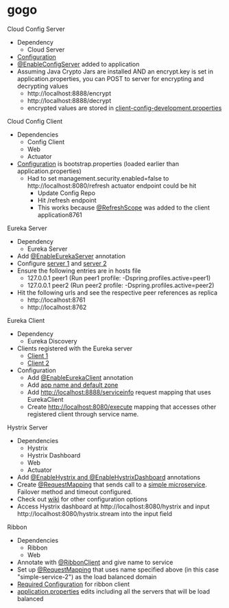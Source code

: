 # gogo
Cloud Config Server 
* Dependency
   * Cloud Server
* [Configuration](https://github.com/sagemark/gogo/blob/master/spring-microservices-config-server/src/main/resources/application.properties#L1)
* [@EnableConfigServer](https://github.com/sagemark/gogo/blob/master/spring-microservices-config-server/src/main/java/com/oreilly/cloud/SpringMicroservicesConfigServerApplication.java#L8) added to application 
* Assuming Java Crypto Jars are installed AND an encrypt.key is set in application.properties, you can POST to server for encrypting and decrypting values
  * http://localhost:8888/encrypt
  * http://localhost:8888/decrypt
  * encrypted values are stored in [client-config-development.properties](https://github.com/sagemark/cloud-config/blob/master/client-config-development.properties#L1)

Cloud Config Client
* Dependencies
  * Config Client
  * Web
  * Actuator
* [Configuration](https://github.com/sagemark/gogo/blob/master/spring-microservices-config-server/spring-microservices-config-client/src/main/resources/bootstrap.properties#L1) is bootstrap.properties (loaded earlier than application.properties)
  * Had to set management.security.enabled=false to http://localhost:8080/refresh actuator endpoint could be hit
    * Update Config Repo
    * Hit /refresh endpoint
    * This works because  [@RefreshScope](https://github.com/sagemark/gogo/blob/master/spring-microservices-config-server/spring-microservices-config-client/src/main/java/com/oreilly/cloud/SpringMicroservicesConfigClientApplication.java#L11) was added to the client application8761
    
Eureka Server
* Dependency
  * Eureka Server
* Add [@EnableEurekaServer](https://github.com/sagemark/gogo/blob/master/spring-microservices-eureka-server/src/main/java/com/oreilly/cloud/SpringMicroservicesEurekaServerApplication.java#L9) annotation
* Configure [server 1](https://github.com/sagemark/gogo/blob/master/spring-microservices-eureka-server/src/main/resources/application-peer1.properties#L1) and [server 2](https://github.com/sagemark/gogo/blob/master/spring-microservices-eureka-server/src/main/resources/application-peer2.properties#L1)
* Ensure the following entries are in hosts file
  * 127.0.0.1 peer1 (Run peer1 profile: -Dspring.profiles.active=peer1)
  * 127.0.0.1 peer2 (Run peer2 profile: -Dspring.profiles.active=peer2)
* Hit the following urls and see the respective peer references as replica
  * http://localhost:8761
  * http://localhost:8762
  
Eureka Client
* Dependency
  * Eureka Discovery
* Clients registered with the Eureka server
  * [Client 1](https://github.com/sagemark/gogo/blob/master/spring-microservices-eureka-server/spring-microservices-eureka-client/src/main/java/com/oreilly/cloud/SpringMicroservicesEurekaClientApplication.java)
  * [Client 2](https://github.com/sagemark/gogo/blob/master/spring-microservices-eureka-server/spring-microservices-eureka-client-2/src/main/java/com/oreilly/cloud/SpringMicroservicesEurekaClient2Application.java)
* Configuration
  * Add [@EnableEurekaClient](https://github.com/sagemark/gogo/blob/master/spring-microservices-eureka-server/spring-microservices-eureka-client/src/main/java/com/oreilly/cloud/SpringMicroservicesEurekaClientApplication.java#L11) annotation
  * Add [app name and default zone](https://github.com/sagemark/gogo/blob/master/spring-microservices-eureka-server/spring-microservices-eureka-client/src/main/resources/application.properties#L1)
  * Add [http://localhost:8888/serviceinfo](https://github.com/sagemark/gogo/blob/master/spring-microservices-eureka-server/spring-microservices-eureka-client-2/src/main/java/com/oreilly/cloud/SpringMicroservicesEurekaClient2Application.java#L20) request mapping that uses EurekaClient
  * Create [http://localhost:8080/execute](https://github.com/sagemark/gogo/blob/master/spring-microservices-eureka-server/spring-microservices-eureka-client/src/main/java/com/oreilly/cloud/ExampleController.java#L14) mapping that accesses other registered client through service name.
  
Hystrix Server
* Dependencies
  * Hystrix
  * Hystrix Dashboard
  * Web
  * Actuator
* Add [@EnableHystrix and @EnableHystrixDashboard](https://github.com/sagemark/gogo/blob/master/spring-microservices-simple-service/spring-microservices-hystrix/src/main/java/com/oreilly/cloud/SpringMicroservicesHystrixApplication.java#L23) annotations
* Create [@RequestMapping](https://github.com/sagemark/gogo/blob/master/spring-microservices-simple-service/spring-microservices-hystrix/src/main/java/com/oreilly/cloud/SpringMicroservicesHystrixApplication.java#L35) that sends call to a [simple microservice](https://github.com/sagemark/gogo/blob/master/spring-microservices-simple-service/src/main/java/com/oreilly/cloud/SpringMicroservicesSimpleServiceApplication.java#L15). Failover method and timeout configured.
* Check out [wiki](https://github.com/Netflix/Hystrix/wiki/Configuration) for other configuration options
* Access Hystrix dashboard at http://localhost:8080/hystrix and input http://localhost:8080/hystrix.stream into the input field

Ribbon
* Dependencies
  * Ribbon
  * Web
* Annotate with [@RibbonClient](https://github.com/sagemark/gogo/blob/master/spring-microservices-simple-service-2/spring-microservices-ribbon/src/main/java/com/oreilly/cloud/SpringMicroservicesRibbonApplication.java#L15) and give name to service
* Set up [@RequestMapping](https://github.com/sagemark/gogo/blob/master/spring-microservices-simple-service-2/spring-microservices-ribbon/src/main/java/com/oreilly/cloud/SpringMicroservicesRibbonApplication.java#L29) that uses name specified above (in this case "simple-service-2") as the load balanced domain
* [Required Configuration](https://github.com/sagemark/gogo/blob/master/spring-microservices-simple-service-2/spring-microservices-ribbon/src/main/java/com/oreilly/cloud/SimpleServiceConfiguration.java) for ribbon client
* [application.properties](https://github.com/sagemark/gogo/blob/master/spring-microservices-simple-service-2/spring-microservices-ribbon/src/main/resources/application.properties#L1) edits including all the servers that will be load balanced
